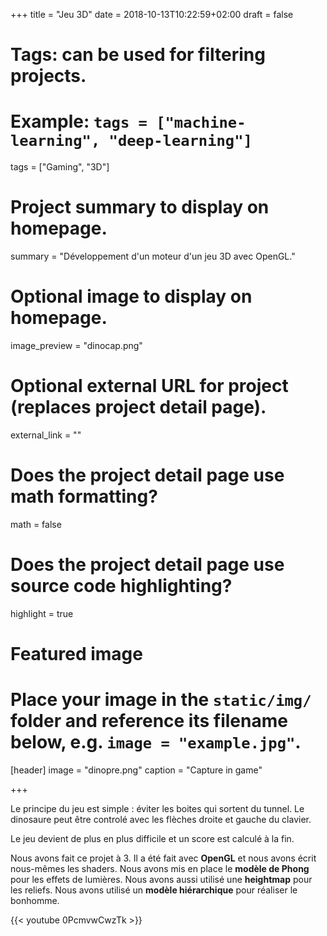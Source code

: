 +++
title = "Jeu 3D"
date = 2018-10-13T10:22:59+02:00
draft = false

# Tags: can be used for filtering projects.
# Example: `tags = ["machine-learning", "deep-learning"]`
tags = ["Gaming", "3D"]

# Project summary to display on homepage.
summary = "Développement d'un moteur d'un jeu 3D avec OpenGL."

# Optional image to display on homepage.
image_preview = "dinocap.png"

# Optional external URL for project (replaces project detail page).
external_link = ""

# Does the project detail page use math formatting?
math = false

# Does the project detail page use source code highlighting?
highlight = true

# Featured image
# Place your image in the `static/img/` folder and reference its filename below, e.g. `image = "example.jpg"`.
[header]
image = "dinopre.png"
caption = "Capture in game"

+++

Le principe du jeu est simple : éviter les boites qui sortent du tunnel.
Le dinosaure peut être controlé avec les flèches droite et gauche du clavier.

Le jeu devient de plus en plus difficile et un score est calculé à la fin.

Nous avons fait ce projet à 3. Il a été fait avec **OpenGL** et nous avons écrit nous-mêmes les shaders.
Nous avons mis en place le **modèle de Phong** pour
les effets de lumières. Nous avons aussi utilisé une **heightmap** pour les reliefs.
Nous avons utilisé un **modèle hiérarchique** pour réaliser le bonhomme.


{{< youtube 0PcmvwCwzTk >}}
